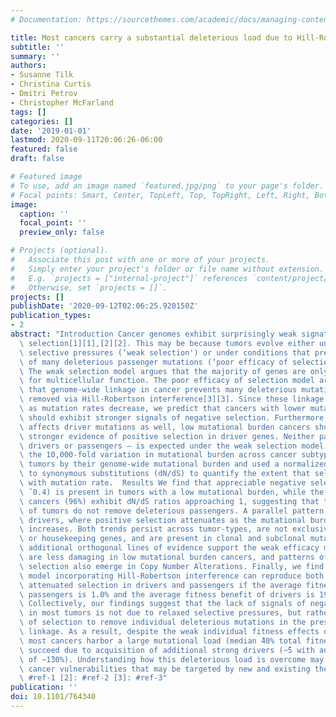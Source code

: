 ```yaml
---
# Documentation: https://sourcethemes.com/academic/docs/managing-content/

title: Most cancers carry a substantial deleterious load due to Hill-Robertson interference
subtitle: ''
summary: ''
authors:
- Susanne Tilk
- Christina Curtis
- Dmitri Petrov
- Christopher McFarland
tags: []
categories: []
date: '2019-01-01'
lastmod: 2020-09-11T20:06:26-06:00
featured: false
draft: false

# Featured image
# To use, add an image named `featured.jpg/png` to your page's folder.
# Focal points: Smart, Center, TopLeft, Top, TopRight, Left, Right, BottomLeft, Bottom, BottomRight.
image:
  caption: ''
  focal_point: ''
  preview_only: false

# Projects (optional).
#   Associate this post with one or more of your projects.
#   Simply enter your project's folder or file name without extension.
#   E.g. `projects = ["internal-project"]` references `content/project/deep-learning/index.md`.
#   Otherwise, set `projects = []`.
projects: []
publishDate: '2020-09-12T02:06:25.920150Z'
publication_types:
- 2
abstract: "Introduction Cancer genomes exhibit surprisingly weak signatures of negative\
  \ selection[1][1],[2][2]. This may be because tumors evolve either under very weak\
  \ selective pressures (‘weak selection') or under conditions that prevent the elimination\
  \ of many deleterious passenger mutations (‘poor efficacy of selection')xs.  Rationale\
  \ The weak selection model argues that the majority of genes are only important\
  \ for multicellular function. The poor efficacy of selection model argues, in contrast,\
  \ that genome-wide linkage in cancer prevents many deleterious mutations from being\
  \ removed via Hill-Robertson interference[3][3]. Since these linkage effects weaken\
  \ as mutation rates decrease, we predict that cancers with lower mutational burdens\
  \ should exhibit stronger signals of negative selection. Furthermore, because linkage\
  \ affects driver mutations as well, low mutational burden cancers should also show\
  \ stronger evidence of positive selection in driver genes. Neither pattern — in\
  \ drivers or passengers — is expected under the weak selection model. We leverage\
  \ the 10,000-fold variation in mutational burden across cancer subtypes to stratify\
  \ tumors by their genome-wide mutational burden and used a normalized ratio of nonsynonymous\
  \ to synonymous substitutions (dN/dS) to quantify the extent that selection varies\
  \ with mutation rate.  Results We find that appreciable negative selection (dN/dS\
  \ ̃ 0.4) is present in tumors with a low mutational burden, while the remaining\
  \ cancers (96%) exhibit dN/dS ratios approaching 1, suggesting that the majority\
  \ of tumors do not remove deleterious passengers. A parallel pattern is seen in\
  \ drivers, where positive selection attenuates as the mutational burden of cancers\
  \ increases. Both trends persist across tumor-types, are not exclusive to essential\
  \ or housekeeping genes, and are present in clonal and subclonal mutations. Two\
  \ additional orthogonal lines of evidence support the weak efficacy model: passengers\
  \ are less damaging in low mutational burden cancers, and patterns of attenuated\
  \ selection also emerge in Copy Number Alterations. Finally, we find that an evolutionary\
  \ model incorporating Hill-Robertson interference can reproduce both patterns of\
  \ attenuated selection in drivers and passengers if the average fitness cost of\
  \ passengers is 1.0% and the average fitness benefit of drivers is 19%.  Conclusion\
  \ Collectively, our findings suggest that the lack of signals of negative selection\
  \ in most tumors is not due to relaxed selective pressures, but rather the inability\
  \ of selection to remove individual deleterious mutations in the presence of genome-wide\
  \ linkage. As a result, despite the weak individual fitness effects of passengers,\
  \ most cancers harbor a large mutational load (median ̃40% total fitness cost) and\
  \ succeed due to acquisition of additional strong drivers (~̃5 with an overall benefit\
  \ of ~1̃30%). Understanding how this deleterious load is overcome may help identify\
  \ cancer vulnerabilities that may be targeted by new and existing therapies.  [1]:\
  \ #ref-1 [2]: #ref-2 [3]: #ref-3"
publication: ''
doi: 10.1101/764340
---
```

